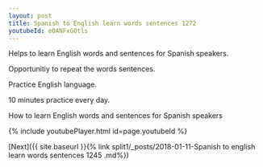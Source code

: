 ```yaml
---
layout: post
title: Spanish to English learn words sentences 1272 
youtubeId: eOANFxGOtls
---
```

 
 
Helps to learn English words and sentences for Spanish speakers.

Opportunitiy to repeat the words sentences. 

Practice English language. 
 
10 minutes practice every day. 
 
How to learn English words and sentences for Spanish speakers 
 
{% include youtubePlayer.html id=page.youtubeId %}
 
 
[Next]({{ site.baseurl }}{% link  split1/_posts/2018-01-11-Spanish to english learn words sentences 1245 .md%})
 

